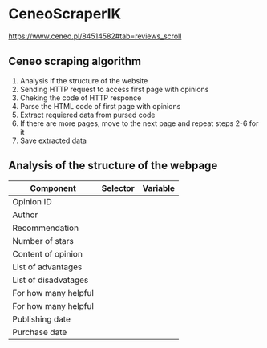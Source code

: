 # CeneoScraperIK
https://www.ceneo.pl/84514582#tab=reviews_scroll
## Ceneo scraping algorithm
1. Analysis if the structure of the website
2. Sending HTTP request to access first page with opinions
3. Cheking the code of HTTP responce 
4. Parse the HTML code of first page with opinions 
5. Extract requiered data from pursed code
6. If there are more pages, move to the next page and repeat steps 2-6 for it 
7. Save extracted data

## Analysis of the structure of the webpage
|Component|Selector|Variable|
|---------|--------|--------|
|Opinion ID | | | 
|Author | | |
|Recommendation | | |
|Number of stars | | |
|Content of opinion | | |
|List of advantages | | |
|List of disadvatages | | |
|For how many helpful | | |
|For how many helpful | | |
|Publishing date  | | |
|Purchase date | | |
